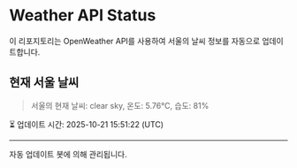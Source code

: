 
# Weather API Status

이 리포지토리는 OpenWeather API를 사용하여 서울의 날씨 정보를 자동으로 업데이트합니다.

## 현재 서울 날씨
> 서울의 현재 날씨: clear sky, 온도: 5.76°C, 습도: 81%

⏳ 업데이트 시간: 2025-10-21 15:51:22 (UTC)

---
자동 업데이트 봇에 의해 관리됩니다.
